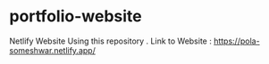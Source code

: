 # portfolio-website
Netlify Website Using this repository .
Link to Website : https://pola-someshwar.netlify.app/
